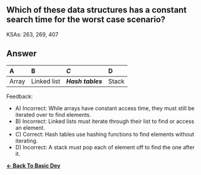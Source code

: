 ## Which of these data structures has a constant search time for the worst case scenario?

KSAs: 263, 269, 407

## Answer
| A | B | ***C*** | D |
| :--- | :--- | :--- | :--- |
| Array | Linked list | ***Hash tables*** | Stack |


Feedback:

- A) Incorrect: While arrays have constant access time, they must still be iterated over to find elements.
- B) Incorrect: Linked lists must iterate through their list to find or access an element.
- C) Correct: Hash tables use hashing functions to find elements without iterating.
- D) Incorrect: A stack must pop each of element off to find the one after it.

[**<- Back To Basic Dev**](../../../Basic_Dev.md)

